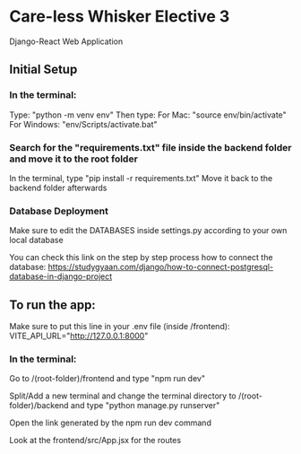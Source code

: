 # Care-less Whisker Elective 3

Django-React Web Application

## Initial Setup

### In the terminal:

Type: "python -m venv env"
Then type:
For Mac: "source env/bin/activate"
For Windows: "env/Scripts/activate.bat"

### Search for the "requirements.txt" file inside the backend folder and move it to the root folder
In the terminal, type "pip install -r requirements.txt"
Move it back to the backend folder afterwards

### Database Deployment

Make sure to edit the DATABASES inside settings.py according to your own local database

You can check this link on the step by step process how to connect the database: https://studygyaan.com/django/how-to-connect-postgresql-database-in-django-project

## To run the app:

Make sure to put this line in your .env file (inside /frontend): VITE_API_URL="http://127.0.0.1:8000"

### In the terminal:

Go to /(root-folder)/frontend and type "npm run dev"

Split/Add a new terminal and change the terminal directory to /(root-folder)/backend and type "python manage.py runserver"

Open the link generated by the npm run dev command

Look at the frontend/src/App.jsx for the routes
